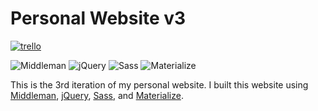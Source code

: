 <span>
  <h1> Personal Website v3</h1>
  <a href="https://trello.com/b/YaL6TiMg/personal-website-v3">
    <img src="https://img.shields.io/badge/%F0%9F%97%93-trello-blue.svg" alt="trello">
  </a>
</span>


![Middleman](https://dl.dropboxusercontent.com/u/10661713/middleman.svg)
![jQuery](https://dl.dropboxusercontent.com/u/10661713/jquery.svg)
![Sass](https://dl.dropboxusercontent.com/u/10661713/sass-1.svg)
![Materialize](https://dl.dropboxusercontent.com/u/10661713/materialize.svg)

This is the 3rd iteration of my personal website. I built this website using [Middleman](https://middlemanapp.com/), [jQuery](https://jquery.com/), [Sass](http://sass-lang.com/), and [Materialize](http://materializecss.com/).
